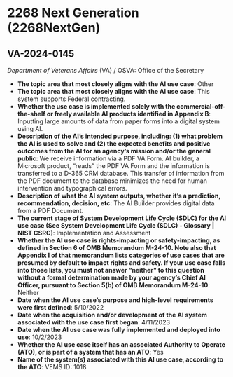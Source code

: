 # 2268 Next Generation (2268NextGen)
## VA-2024-0145
_Department of Veterans Affairs_ (VA) / OSVA: Office of the Secretary


+ **The topic area that most closely aligns with the AI use case**: Other
+ **The topic area that most closely aligns with the AI use case**: This system supports Federal contracting.
+ **Whether the use case is implemented solely with the commercial-off-the-shelf or freely available AI products identified in Appendix B**: Inputting large amounts of data from paper forms into a digital system using AI.
+ **Description of the AI’s intended purpose, including: (1) what problem the AI is used to solve and (2) the expected benefits and positive outcomes from the AI for an agency’s mission and/or the general public**: We receive information via a PDF VA Form. AI builder, a Microsoft product, “reads” the PDF VA Form and the information is transferred to a D-365 CRM database. This transfer of information from the PDF document to the database minimizes the need for human intervention and typographical errors.
+ **Description of what the AI system outputs, whether it’s a prediction, recommendation, decision, etc**: The AI Builder provides digital data from a PDF Document.
+ **The current stage of System Development Life Cycle (SDLC) for the AI use case (See System Development Life Cycle (SDLC) - Glossary | NIST CSRC)**: Implementation and Assessment
+ **Whether the AI use case is rights-impacting or safety-impacting, as defined in Section 6 of OMB Memorandum M-24-10. Note also that Appendix I of that memorandum lists categories of use cases that are presumed by default to impact rights and safety. If your use case falls into those lists, you must not answer “neither” to this question without a formal determination made by your agency’s Chief AI Officer, pursuant to Section 5(b) of OMB Memorandum M-24-10**: Neither
+ **Date when the AI use case’s purpose and high-level requirements were first defined**: 5/10/2022
+ **Date when the acquisition and/or development of the AI system associated with the use case first began**: 4/11/2023
+ **Date when the AI use case was fully implemented and deployed into use**: 10/2/2023
+ **Whether the AI use case itself has an associated Authority to Operate (ATO), or is part of a system that has an ATO**: Yes
+ **Name of the system(s) associated with this AI use case, according to the ATO**: VEMS ID: 1018